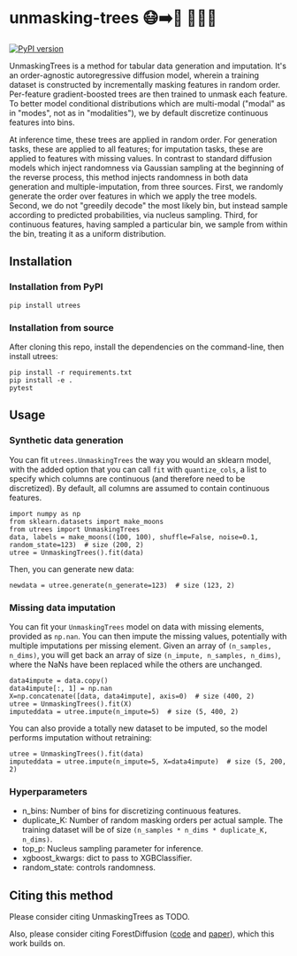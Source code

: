 # unmasking-trees 😷➡️🥳 🌲🌲🌲

[![PyPI version](https://badge.fury.io/py/utrees.svg)](https://badge.fury.io/py/utrees)

UnmaskingTrees is a method for tabular data generation and imputation. It's an order-agnostic autoregressive diffusion model, wherein a training dataset is constructed by incrementally masking features in random order. Per-feature gradient-boosted trees are then trained to unmask each feature. To better model conditional distributions which are multi-modal ("modal" as in "modes", not as in "modalities"), we by default discretize continuous features into bins. 

At inference time, these trees are applied in random order. For generation tasks, these are applied to all features; for imputation tasks, these are applied to features with missing values. In contrast to standard diffusion models which inject randomness via Gaussian sampling at the beginning of the reverse process, this method injects randomness in both data generation and multiple-imputation, from three sources. First, we randomly generate the order over features in which we apply the tree models. Second, we do not "greedily decode" the most likely bin, but instead sample according to predicted probabilities, via nucleus sampling. Third, for continuous features, having sampled a particular bin, we sample from within the bin, treating it as a uniform distribution.

## Installation 

### Installation from PyPI
```
pip install utrees
```

### Installation from source
After cloning this repo, install the dependencies on the command-line, then install utrees:
```
pip install -r requirements.txt
pip install -e .
pytest
```

## Usage

### Synthetic data generation

You can fit `utrees.UnmaskingTrees` the way you would an sklearn model, with the added option that you can call `fit` with `quantize_cols`, a list to specify which columns are continuous (and therefore need to be discretized). By default, all columns are assumed to contain continuous features.

```
import numpy as np
from sklearn.datasets import make_moons
from utrees import UnmaskingTrees
data, labels = make_moons((100, 100), shuffle=False, noise=0.1, random_state=123)  # size (200, 2)
utree = UnmaskingTrees().fit(data)
```

Then, you can generate new data:

```
newdata = utree.generate(n_generate=123)  # size (123, 2)
```

### Missing data imputation

You can fit your `UnmaskingTrees` model on data with missing elements, provided as `np.nan`. You can then impute the missing values, potentially with multiple imputations per missing element. Given an array of `(n_samples, n_dims)`, you will get back an array of size `(n_impute, n_samples, n_dims)`, where the NaNs have been replaced while the others are unchanged.

```
data4impute = data.copy()
data4impute[:, 1] = np.nan
X=np.concatenate([data, data4impute], axis=0)  # size (400, 2)
utree = UnmaskingTrees().fit(X)                                                                                    
imputeddata = utree.impute(n_impute=5)  # size (5, 400, 2)
```

You can also provide a totally new dataset to be imputed, so the model performs imputation without retraining:

```
utree = UnmaskingTrees().fit(data)                                                                                    
imputeddata = utree.impute(n_impute=5, X=data4impute)  # size (5, 200, 2)
```

### Hyperparameters

- n_bins: Number of bins for discretizing continuous features.
- duplicate_K: Number of random masking orders per actual sample. The training dataset will be of size `(n_samples * n_dims * duplicate_K, n_dims)`.
- top_p: Nucleus sampling parameter for inference.
- xgboost_kwargs: dict to pass to XGBClassifier.
- random_state: controls randomness.

## Citing this method

Please consider citing UnmaskingTrees as TODO. 

Also, please consider citing ForestDiffusion ([code](https://github.com/SamsungSAILMontreal/ForestDiffusion) and [paper](https://arxiv.org/abs/2309.09968)), which this work builds on.

